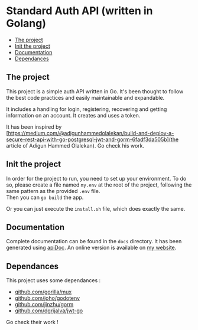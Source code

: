 # Standard Auth API (written in Golang) <!-- omit in toc -->

- [The project](#the-project)
- [Init the project](#init-the-project)
- [Documentation](#documentation)
- [Dependances](#dependances)

## The project
This project is a simple auth API written in Go. It's been thought to follow the best code practices and easily maintainable and expandable.

It includes a handling for login, registering, recovering and getting information on an account. It creates and uses a token.


It has been inspired by [https://medium.com/@adigunhammedolalekan/build-and-deploy-a-secure-rest-api-with-go-postgresql-jwt-and-gorm-6fadf3da505b](the article of Adigun Hammed Olalekan). Go check his work.

## Init the project
In order for the project to run, you need to set up your environment. To do so, please create a file named `my.env` at the root of the project, following the same pattern as the provided `.env` file.  
Then you can `go build` the app.

Or you can just execute the `install.sh` file, which does exactly the same.

## Documentation
Complete documentation can be found in the `docs` directory. It has been generated using [apiDoc](https://apidocjs.com). An online version is available on [my website]().

## Dependances
This project uses some dependances :
- [github.com/gorilla/mux](https://github.com/gorilla/mux)
- [github.com/joho/godotenv](https://github.com/joho/godotenv)
- [github.com/jinzhu/gorm](https://github.com/jinzhu/gorm)
- [github.com/dgrijalva/jwt-go](https://github.com/dgrijalva/jwt-go)

Go check their work !
